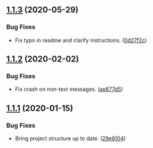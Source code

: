 ## [1.1.3](https://github.com/yeldiRium/telegraf-authentication-middleware/compare/v1.1.2...v1.1.3) (2020-05-29)


### Bug Fixes

* Fix typo in readme and clarify instructions. ([0d27f2c](https://github.com/yeldiRium/telegraf-authentication-middleware/commit/0d27f2c3217809256bb346ee031e06049468f037))

## [1.1.2](https://github.com/yeldiRium/telegraf-authentication-middleware/compare/v1.1.1...v1.1.2) (2020-02-02)


### Bug Fixes

* Fix crash on non-text messages. ([ae877d5](https://github.com/yeldiRium/telegraf-authentication-middleware/commit/ae877d52f5f0169c1976b064266ae1d3e604246c))

## [1.1.1](https://github.com/yeldiRium/telegraf-authentication-middleware/compare/v1.1.0...v1.1.1) (2020-01-15)


### Bug Fixes

* Bring project structure up to date. ([29e8104](https://github.com/yeldiRium/telegraf-authentication-middleware/commit/29e810440477bdd7f9d868a3304548c704e29869))
